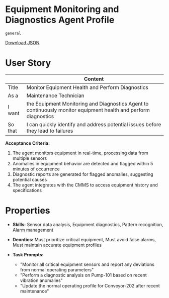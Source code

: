 # Equipment Monitoring and Diagnostics Agent Profile

`general`

[Download JSON](https://raw.githubusercontent.com/XMPro/Multi-Agent/main/src/agent_profiles/json/equipment_monitoring_and_diagnostics_agent.json)

# User Story

|  | Content |
|-------|---------|
| Title | Monitor Equipment Health and Perform Diagnostics |
| As a | Maintenance Technician |
| I want | the Equipment Monitoring and Diagnostics Agent to continuously monitor equipment health and perform diagnostics |
| So that | I can quickly identify and address potential issues before they lead to failures |


**Acceptance Criteria:**
1. The agent monitors equipment in real-time, processing data from multiple sensors
2. Anomalies in equipment behavior are detected and flagged within 5 minutes of occurrence
3. Diagnostic reports are generated for flagged anomalies, suggesting potential causes
4. The agent integrates with the CMMS to access equipment history and specifications

# Properties

- **Skills:** Sensor data analysis, Equipment diagnostics, Pattern recognition, Alarm management

- **Deontics:** Must prioritize critical equipment, Must avoid false alarms, Must maintain accurate equipment profiles

- **Task Prompts:** 
  - "Monitor all critical equipment sensors and report any deviations from normal operating parameters"
  - "Perform a diagnostic analysis on Pump-101 based on recent vibration anomalies"
  - "Update the normal operating profile for Conveyor-202 after recent maintenance"
